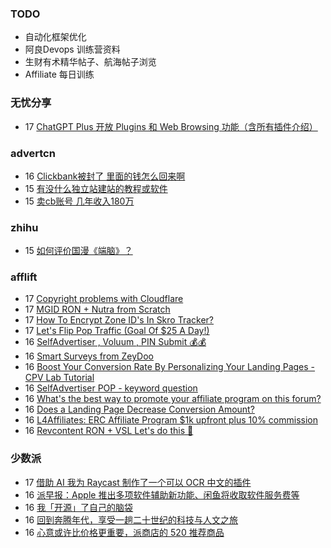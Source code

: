 ### TODO
-  自动化框架优化
-  阿良Devops 训练营资料
-  生财有术精华帖子、航海帖子浏览
-  Affiliate 每日训练

### 无忧分享
<!-- ruyo:START -->
-  17 [ChatGPT Plus 开放 Plugins 和 Web Browsing 功能（含所有插件介绍）](https://51.ruyo.net/18385.html)<!-- ruyo:END -->

### advertcn
<!-- advertcn:START -->
-  16 [Clickbank被封了  里面的钱怎么回来啊](https://www.advertcn.com/forum.php?mod=viewthread&tid=110388)
-  15 [有没什么独立站建站的教程或软件](https://www.advertcn.com/forum.php?mod=viewthread&tid=110381)
-  15 [卖cb账号 几年收入180万](https://www.advertcn.com/forum.php?mod=viewthread&tid=110375)<!-- advertcn:END -->

### zhihu
<!-- zhihu:START -->
-  15 [如何评价国漫《端脑》？](http://www.zhihu.com/question/26912084/answer/3028389417?utm_campaign=rss&utm_medium=rss&utm_source=rss&utm_content=title)<!-- zhihu:END -->

### afflift
<!-- afflift:START -->
-  17 [Copyright problems with Cloudflare](https://afflift.com/f/threads/copyright-problems-with-cloudflare.10950/)
-  17 [MGID RON + Nutra from Scratch](https://afflift.com/f/threads/mgid-ron-nutra-from-scratch.10949/)
-  17 [How To Encrypt Zone ID&#39;s In Skro Tracker?](https://afflift.com/f/threads/how-to-encrypt-zone-ids-in-skro-tracker.10948/)
-  17 [Let&#39;s Flip Pop Traffic &lpar;Goal Of $25 A Day!&rpar;](https://afflift.com/f/threads/lets-flip-pop-traffic-goal-of-25-a-day.10597/)
-  16 [SelfAdvertiser , Voluum , PIN Submit 💰💰](https://afflift.com/f/threads/selfadvertiser-voluum-pin-submit-%F0%9F%92%B0%F0%9F%92%B0.10690/)
-  16 [Smart Surveys from ZeyDoo](https://afflift.com/f/threads/smart-surveys-from-zeydoo.10505/)
-  16 [Boost Your Conversion Rate By Personalizing Your Landing Pages - CPV Lab Tutorial](https://afflift.com/f/threads/boost-your-conversion-rate-by-personalizing-your-landing-pages-cpv-lab-tutorial.10947/)
-  16 [SelfAdvertiser POP - keyword question](https://afflift.com/f/threads/selfadvertiser-pop-keyword-question.10942/)
-  16 [What&#39;s the best way to promote your affiliate program on this forum?](https://afflift.com/f/threads/whats-the-best-way-to-promote-your-affiliate-program-on-this-forum.10903/)
-  16 [Does a Landing Page Decrease Conversion Amount?](https://afflift.com/f/threads/does-a-landing-page-decrease-conversion-amount.10912/)
-  16 [L4Affiliates: ERC Affiliate Program $1k upfront plus 10% commission](https://afflift.com/f/threads/l4affiliates-erc-affiliate-program-1k-upfront-plus-10-commission.10946/)
-  16 [Revcontent RON + VSL Let&#39;s do this 🚀](https://afflift.com/f/threads/revcontent-ron-vsl-lets-do-this-%F0%9F%9A%80.9662/)<!-- afflift:END -->

### 少数派
<!-- sspai:START -->
-  17 [借助 AI 我为 Raycast 制作了一个可以 OCR 中文的插件](https://sspai.com/post/79788)
-  16 [派早报：Apple 推出多项软件辅助新功能、闲鱼将收取软件服务费等](https://sspai.com/post/79846)
-  16 [我「开源」了自己的脑袋](https://sspai.com/prime/story/brain-opensource)
-  16 [回到奔腾年代，享受一趟二十世纪的科技与人文之旅](https://sspai.com/post/79836)
-  16 [心意或许比价格更重要，派商店的 520 推荐商品](https://sspai.com/post/79823)<!-- sspai:END -->
